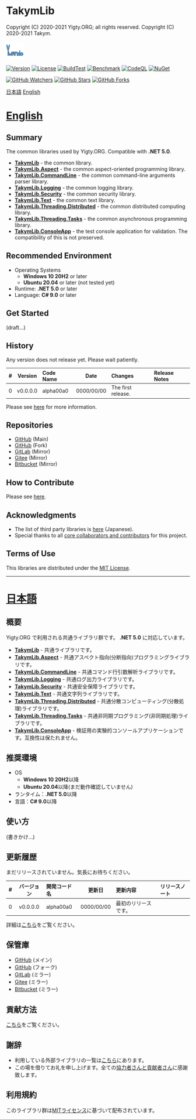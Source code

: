 # TakymLib
Copyright (C) 2020-2021 Yigty.ORG; all rights reserved.
Copyright (C) 2020-2021 Takym.

![Takym](LOGO.png)

[![Version](https://img.shields.io/badge/version-none-inactive)](https://github.com/YigtyORG/TakymLib/releases)
[![License](https://img.shields.io/github/license/YigtyORG/TakymLib)](LICENSE.md)
[![BuildTest](https://github.com/YigtyORG/TakymLib/workflows/BuildTest/badge.svg)](https://github.com/YigtyORG/TakymLib/actions/workflows/BuildTest.yml)
[![Benchmark](https://github.com/YigtyORG/TakymLib/workflows/Benchmark/badge.svg)](https://github.com/YigtyORG/TakymLib/actions/workflows/Benchmark.yml)
[![CodeQL](https://github.com/YigtyORG/TakymLib/workflows/CodeQL/badge.svg)](https://github.com/YigtyORG/TakymLib/actions/workflows/CodeQL.yml)
[![NuGet](https://github.com/YigtyORG/TakymLib/workflows/NuGet/badge.svg)](https://github.com/YigtyORG/TakymLib/actions/workflows/NuGet.yml)

[![GitHub Watchers](https://img.shields.io/github/watchers/YigtyORG/TakymLib?style=social)](https://github.com/YigtyORG/TakymLib/watchers)
[![GitHub Stars](https://img.shields.io/github/stars/YigtyORG/TakymLib?style=social)](https://github.com/YigtyORG/TakymLib/stargazers)
[![GitHub Forks](https://img.shields.io/github/forks/YigtyORG/TakymLib?style=social)](https://github.com/YigtyORG/TakymLib/network/members)

[日本語](#ja)
[English](#en)



# <a id="en" href="#en">English</a>

## Summary
The common libraries used by Yigty.ORG.
Compatible with **.NET 5.0**.
* **[TakymLib](./src/TakymLib)** - the common library.
* **[TakymLib.Aspect](./src/TakymLib.Aspect)** - the common aspect-oriented programming library.
* **[TakymLib.CommandLine](./src/TakymLib.CommandLine)** - the common command-line arguments parser library.
* **[TakymLib.Logging](./src/TakymLib.Logging)** - the common logging library.
* **[TakymLib.Security](./src/TakymLib.Security)** - the common security library.
* **[TakymLib.Text](./src/TakymLib.Text)** - the common text library.
* **[TakymLib.Threading.Distributed](./src/TakymLib.Threading.Distributed)** - the common distributed computing library.
* **[TakymLib.Threading.Tasks](./src/TakymLib.Threading.Tasks)** - the common asynchronous programming library.
* **[TakymLib.ConsoleApp](./src/TakymLib.ConsoleApp)** - the test console application for validation. The compatibility of this is not preserved.

## Recommended Environment
* Operating Systems
	* **Windows 10 20H2** or later
	* **Ubuntu 20.04** or later (not tested yet)
* Runtime: **.NET 5.0** or later
* Language: **C# 9.0** or later

## Get Started
(draft...)

## History
Any version does not release yet. Please wait patiently.

| # |Version |Code Name|Date      |Changes           |Release Notes|
|--:|:------:|:--------|:--------:|:-----------------|:------------|
|  0|v0.0.0.0|alpha00a0|0000/00/00|The first release.|             |

Please see [here](./CHANGELOG.md) for more information.

## Repositories
- [GitHub](https://github.com/YigtyORG/TakymLib) (Main)
- [GitHub](https://github.com/Takym/TakymLib) (Fork)
- [GitLab](https://gitlab.com/Takym/TakymLib) (Mirror)
- [Gitee](https://gitee.com/Takym/TakymLib) (Mirror)
- [Bitbucket](https://bitbucket.org/Takym/takymlib) (Mirror)

## How to Contribute
Please see [here](./CONTRIBUTING.md).

## Acknowledgments
* The list of third party libraries is [here](./docs/third-party.md) (Japanese).
* Special thanks to all [core collaborators and contributors](./CONTRIBUTORS.md) for this project.

## Terms of Use
This libraries are distributed under the [MIT License](LICENSE.md).


----------------------------------------------------------------


# <a id="ja" href="#ja">日本語</a>

## 概要
Yigty.ORG で利用される共通ライブラリ群です。
**.NET 5.0** に対応しています。
* **[TakymLib](./src/TakymLib)** - 共通ライブラリです。
* **[TakymLib.Aspect](./src/TakymLib.Aspect)** - 共通アスペクト指向(分断指向)プログラミングライブラリです。
* **[TakymLib.CommandLine](./src/TakymLib.CommandLine)** - 共通コマンド行引数解析ライブラリです。
* **[TakymLib.Logging](./src/TakymLib.Logging)** - 共通ログ出力ライブラリです。
* **[TakymLib.Security](./src/TakymLib.Security)** - 共通安全保障ライブラリです。
* **[TakymLib.Text](./src/TakymLib.Text)** - 共通文字列ライブラリです。
* **[TakymLib.Threading.Distributed](./src/TakymLib.Threading.Distributed)** - 共通分散コンピューティング(分散処理)ライブラリです。
* **[TakymLib.Threading.Tasks](./src/TakymLib.Threading.Tasks)** - 共通非同期プログラミング(非同期処理)ライブラリです。
* **[TakymLib.ConsoleApp](./src/TakymLib.ConsoleApp)** - 検証用の実験的コンソールアプリケーションです。互換性は保たれません。

## 推奨環境
* OS
	* **Windows 10 20H2**以降
	* **Ubuntu 20.04**以降(まだ動作確認していません)
* ランタイム：**.NET 5.0**以降
* 言語：**C# 9.0**以降

## 使い方
(書きかけ...)

## 更新履歴
まだリリースされていません。気長にお待ちください。

| # |バージョン|開発コード名|更新日    |更新内容            |リリースノート|
|--:|:--------:|:-----------|:--------:|:-------------------|:-------------|
|  0|v0.0.0.0  |alpha00a0   |0000/00/00|最初のリリースです。|              |

詳細は[こちら](./CHANGELOG.md)をご覧ください。

## 保管庫
- [GitHub](https://github.com/YigtyORG/TakymLib) (メイン)
- [GitHub](https://github.com/Takym/TakymLib) (フォーク)
- [GitLab](https://gitlab.com/Takym/TakymLib) (ミラー)
- [Gitee](https://gitee.com/Takym/TakymLib) (ミラー)
- [Bitbucket](https://bitbucket.org/Takym/takymlib) (ミラー)

## 貢献方法
[こちら](./CONTRIBUTING.md)をご覧ください。

## 謝辞
* 利用している外部ライブラリの一覧は[こちら](./docs/third-party.md)にあります。
* この場を借りてお礼を申し上げます。全ての[協力者さんと貢献者さん](./CONTRIBUTORS.md)に感謝致します。

## 利用規約
このライブラリ群は[MITライセンス](LICENSE.md)に基づいて配布されています。
